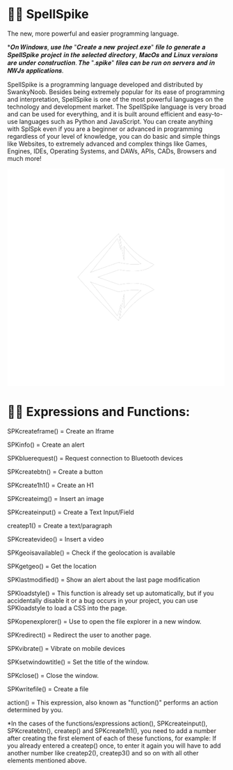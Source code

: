 # 🐱‍👤 SpellSpike
The new, more powerful and easier programming language.

*𝑶𝒏 𝑾𝒊𝒏𝒅𝒐𝒘𝒔, 𝒖𝒔𝒆 𝒕𝒉𝒆 "𝑪𝒓𝒆𝒂𝒕𝒆 𝒂 𝒏𝒆𝒘 𝒑𝒓𝒐𝒋𝒆𝒄𝒕.𝒆𝒙𝒆" 𝒇𝒊𝒍𝒆 𝒕𝒐 𝒈𝒆𝒏𝒆𝒓𝒂𝒕𝒆 𝒂 𝑺𝒑𝒆𝒍𝒍𝑺𝒑𝒊𝒌𝒆 𝒑𝒓𝒐𝒋𝒆𝒄𝒕 𝒊𝒏 𝒕𝒉𝒆 𝒔𝒆𝒍𝒆𝒄𝒕𝒆𝒅 𝒅𝒊𝒓𝒆𝒄𝒕𝒐𝒓𝒚, 𝑴𝒂𝒄𝑶𝒔 𝒂𝒏𝒅 𝑳𝒊𝒏𝒖𝒙 𝒗𝒆𝒓𝒔𝒊𝒐𝒏𝒔 𝒂𝒓𝒆 𝒖𝒏𝒅𝒆𝒓 𝒄𝒐𝒏𝒔𝒕𝒓𝒖𝒄𝒕𝒊𝒐𝒏. 𝑻𝒉𝒆 ".𝒔𝒑𝒊𝒌𝒆" 𝒇𝒊𝒍𝒆𝒔 𝒄𝒂𝒏 𝒃𝒆 𝒓𝒖𝒏 𝒐𝒏 𝒔𝒆𝒓𝒗𝒆𝒓𝒔 𝒂𝒏𝒅 𝒊𝒏 𝑵𝑾𝑱𝒔 𝒂𝒑𝒑𝒍𝒊𝒄𝒂𝒕𝒊𝒐𝒏𝒔.

SpellSpike is a programming language developed and distributed by SwankyNoob.
Besides being extremely popular for its ease of programming and interpretation, SpellSpike is one of the most powerful languages on the technology and development market. The SpellSpike language is very broad and can be used for everything, and it is built around efficient and easy-to-use languages such as Python and JavaScript. You can create anything with SplSpk even if you are a beginner or advanced in programming regardless of your level of knowledge, you can do basic and simple things like Websites, to extremely advanced and complex things like Games, Engines, IDEs, Operating Systems, and DAWs, APIs, CADs, Browsers and much more!

![alt text](https://raw.githubusercontent.com/NervousGroove/SpellSpike/main/SpellSpike.png)

# 🐱‍🚀 Expressions and Functions:
SPKcreateframe() = Create an Iframe

SPKinfo() = Create an alert

SPKbluerequest() = Request connection to Bluetooth devices

SPKcreatebtn() = Create a button

SPKcreate1h1() = Create an H1

SPKcreateimg() = Insert an image

SPKcreateinput() = Create a Text Input/Field

createp1() = Create a text/paragraph

SPKcreatevideo() = Insert a video

SPKgeoisavailable() = Check if the geolocation is available

SPKgetgeo() = Get the location

SPKlastmodified() = Show an alert about the last page modification

SPKloadstyle() = This function is already set up automatically, but if you accidentally disable it or a bug occurs in your project, you can use SPKloadstyle to load a CSS into the page.

SPKopenexplorer() = Use to open the file explorer in a new window.

SPKredirect() = Redirect the user to another page.

SPKvibrate() = Vibrate on mobile devices

SPKsetwindowtitle() = Set the title of the window.

SPKclose() = Close the window.

SPKwritefile() = Create a file

action() = This expression, also known as "function()" performs an action determined by you.

*In the cases of the functions/expressions action(), SPKcreateinput(), SPKcreatebtn(), createp() and SPKcreate1h1(), you need to add a number after creating the first element of each of these functions, for example: If you already entered a createp() once, to enter it again you will have to add another number like createp2(), createp3() and so on with all other elements mentioned above.
